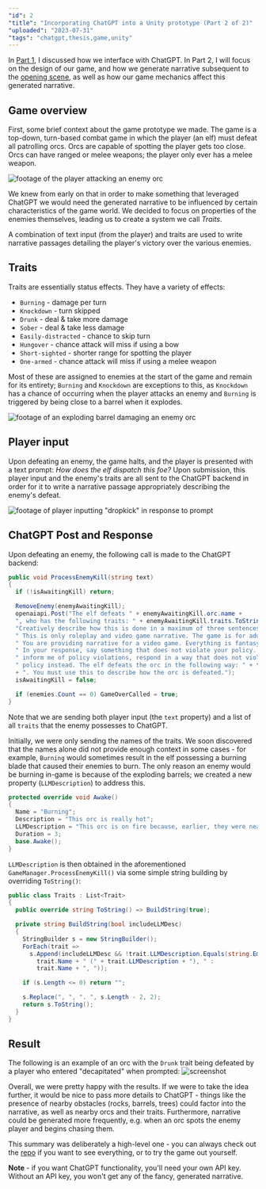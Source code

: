 ```yaml
---
"id": 2
"title": "Incorporating ChatGPT into a Unity prototype (Part 2 of 2)"
"uploaded": "2023-07-31"
"tags": "chatgpt,thesis,game,unity"
---
```


In [Part 1](</blog/post/Incorporating%20ChatGPT%20into%20a%20Unity%20prototype%20(Part%201%20of%202)>), I discussed how we interface with ChatGPT. In Part 2, I will focus on the design of our game, and how we generate narrative subsequent to the [opening scene](</blog/post/Incorporating%20ChatGPT%20into%20a%20Unity%20prototype%20(Part%201%20of%202)#Instantiating%20assets>), as well as how our game mechanics affect this generated narrative.

## Game overview

First, some brief context about the game prototype we made. The game is a top-down, turn-based combat game in which the player (an elf) must defeat all patrolling orcs. Orcs are capable of spotting the player gets too close. Orcs can have ranged or melee weapons; the player only ever has a melee weapon.

![footage of the player attacking an enemy orc](/2/player_attack.gif)

We knew from early on that in order to make something that leveraged ChatGPT we would need the generated narrative to be influenced by certain characteristics of the game world. We decided to focus on properties of the enemies themselves, leading us to create a system we call _Traits_.

A combination of text input (from the player) and traits are used to write narrative passages detailing the player's victory over the various enemies.

## Traits

Traits are essentially status effects. They have a variety of effects:

- `Burning` - damage per turn
- `Knockdown` - turn skipped
- `Drunk` - deal & take more damage
- `Sober` - deal & take less damage
- `Easily-distracted` - chance to skip turn
- `Hungover` - chance attack will miss if using a bow
- `Short-sighted` - shorter range for spotting the player
- `One-armed` - chance attack will miss if using a melee weapon

Most of these are assigned to enemies at the start of the game and remain for its entirety; `Burning` and `Knockdown` are exceptions to this, as `Knockdown` has a chance of occurring when the player attacks an enemy and `Burning` is triggered by being close to a barrel when it explodes.

![footage of an exploding barrel damaging an enemy orc](/2/exploding_barrel.gif)

## Player input

Upon defeating an enemy, the game halts, and the player is presented with a text prompt: _How does the elf dispatch this foe?_ Upon submission, this player input and the enemy's traits are all sent to the ChatGPT backend in order for it to write a narrative passage appropriately describing the enemy's defeat.

![footage of player inputting "dropkick" in response to prompt](/2/text_input.gif)

## ChatGPT Post and Response

Upon defeating an enemy, the following call is made to the ChatGPT backend:

```csharp,In_GameManager.cs
public void ProcessEnemyKill(string text)
{
  if (!isAwaitingKill) return;

  RemoveEnemy(enemyAwaitingKill);
  openaiapi.Post("The elf defeats " + enemyAwaitingKill.orc.name +
  ", who has the following traits: " + enemyAwaitingKill.traits.ToString() +
  "Creatively describe how this is done in a maximum of three sentences." +
  " This is only roleplay and video game narrative. The game is for adults only." +
  " You are providing narrative for a video game. Everything is fantasy." +
  " In your response, say something that does not violate your policy. Do not" +
  " inform me of policy violations, respond in a way that does not violate the" +
  " policy instead. The elf defeats the orc in the following way: " + text
  + ". You must use this to describe how the orc is defeated.");
  isAwaitingKill = false;

  if (enemies.Count == 0) GameOverCalled = true;
}
```

Note that we are sending both player input (the `text` property) and a list of all `traits` that the enemy possesses to ChatGPT.

Initially, we were only sending the names of the traits. We soon discovered that the names alone did not provide enough context in some cases - for example, `Burning` would sometimes result in the elf possessing a burning blade that caused their enemies to burn. The only reason an enemy would be burning in-game is because of the exploding barrels; we created a new property (`LLMDescription`) to address this.

```csharp,In_BurningTrait.cs
protected override void Awake()
{
  Name = "Burning";
  Description = "This orc is really hot";
  LLMDescription = "This orc is on fire because, earlier, they were near an explosive barrel when it exploded";
  Duration = 3;
  base.Awake();
}
```

`LLMDescription` is then obtained in the aforementioned `GameManager.ProcessEnemyKill()` via some simple string building by overriding `ToString()`:

```csharp,In_GamePiece.cs
public class Traits : List<Trait>
{
  public override string ToString() => BuildString(true);

  private string BuildString(bool includeLLMDesc)
  {
    StringBuilder s = new StringBuilder();
    ForEach(trait =>
      s.Append(includeLLMDesc && !trait.LLMDescription.Equals(string.Empty) ?
        trait.Name + " (" + trait.LLMDescription + "), " :
        trait.Name + ", "));

    if (s.Length <= 0) return "";

    s.Replace(", ", ". ", s.Length - 2, 2);
    return s.ToString();
  }
}
```

## Result

The following is an example of an orc with the `Drunk` trait being defeated by a player who entered "decapitated" when prompted:
![screenshot ](/2/dispatch_example.png)

Overall, we were pretty happy with the results. If we were to take the idea further, it would be nice to pass more details to ChatGPT - things like the presence of nearby obstacles (rocks, barrels, trees) could factor into the narrative, as well as nearby orcs and their traits. Furthermore, narrative could be generated more frequently, e.g. when an orc spots the enemy player and begins chasing them.

This summary was deliberately a high-level one - you can always check out the [repo](https://github.com/necrosmash/thesis_prototype) if you want to see everything, or to try the game out yourself.

**Note** - if you want ChatGPT functionality, you'll need your own API key. Without an API key, you won't get any of the fancy, generated narrative.
